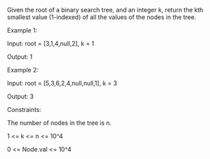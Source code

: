 Given the root of a binary search tree, and an integer k, return the kth smallest value (1-indexed) of all the values of the nodes in the tree.

 

Example 1:


Input: root = [3,1,4,null,2], k = 1

Output: 1

Example 2:


Input: root = [5,3,6,2,4,null,null,1], k = 3

Output: 3
 

Constraints:

The number of nodes in the tree is n.

1 <= k <= n <= 10^4

0 <= Node.val <= 10^4
